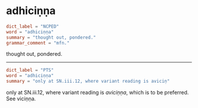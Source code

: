# adhiciṇṇa

``` toml
dict_label = "NCPED"
word = "adhiciṇṇa"
summary = "thought out, pondered."
grammar_comment = "mfn."
```

thought out, pondered.

--------------------

``` toml
dict_label = "PTS"
word = "adhiciṇṇa"
summary = "only at SN.iii.12, where variant reading is aviciṇ"
```

only at SN.iii.12, where variant reading is *aviciṇṇa*, which is to be preferred. See viciṇṇa.


